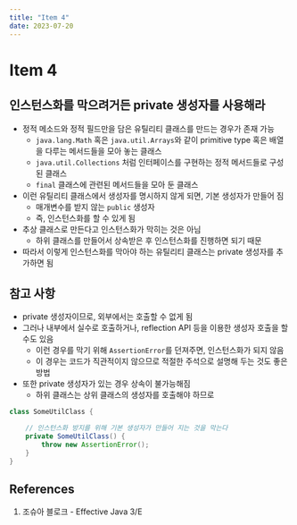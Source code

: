 ```yaml
---
title: "Item 4"
date: 2023-07-20
---
```


# Item 4

## 인스턴스화를 막으려거든 private 생성자를 사용해라

- 정적 메소드와 정적 필드만을 담은 유틸리티 클래스를 만드는 경우가 존재 가능
  - `java.lang.Math` 혹은 `java.util.Arrays`와 같이 primitive type 혹은 배열을 다루는 메서드들을 모아 놓는 클래스
  - `java.util.Collections` 처럼 인터페이스를 구현하는 정적 메서드들로 구성된 클래스
  - `final` 클래스에 관련된 메서드들을 모아 둔 클래스
- 이런 유틸리티 클래스에서 생성자를 명시하지 않게 되면, 기본 생성자가 만들어 짐
  - 매개변수를 받지 않는 `public` 생성자
  - 즉, 인스턴스화를 할 수 있게 됨
- 추상 클래스로 만든다고 인스턴스화가 막히는 것은 아님
  - 하위 클래스를 만들어서 상속받은 후 인스턴스화를 진행하면 되기 때문
- 따라서 이렇게 인스턴스화를 막아야 하는 유틸리티 클래스는 private 생성자를 추가하면 됨

## 참고 사항

- private 생성자이므로, 외부에서는 호출할 수 없게 됨
- 그러나 내부에서 실수로 호출하거나, reflection API 등을 이용한 생성자 호출을 할 수도 있음
  - 이런 경우를 막기 위해 `AssertionError`를 던져주면, 인스턴스화가 되지 않음
  - 이 경우는 코드가 직관적이지 않으므로 적절한 주석으로 설명해 두는 것도 좋은 방법
- 또한 private 생성자가 있는 경우 상속이 불가능해짐
  - 하위 클래스는 상위 클래스의 생성자를 호출해야 하므로

```Java
class SomeUtilClass {

    // 인스턴스화 방지를 위해 기본 생성자가 만들어 지는 것을 막는다
    private SomeUtilClass() {
        throw new AssertionError();
    }
}
```

## References

1. 조슈아 블로크 - Effective Java 3/E
